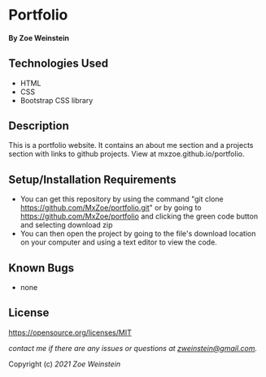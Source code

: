 # **Portfolio**

#### By **Zoe Weinstein**

## Technologies Used

* HTML
* CSS
* Bootstrap CSS library

## Description

This is a portfolio website. It contains an about me section and a projects section with links to github projects. View at mxzoe.github.io/portfolio.

## Setup/Installation Requirements

* You can get this repository by using the command "git clone https://github.com/MxZoe/portfolio.git" or by going to https://github.com/MxZoe/portfolio and clicking the green code button and selecting download zip
* You can then open the project by going to the file's download location on your computer and using a text  editor to view the code.


## Known Bugs

* none

## License
https://opensource.org/licenses/MIT

_contact me if there are any issues or questions at zweinstein@gmail.com._

Copyright (c) _2021_ _Zoe Weinstein_